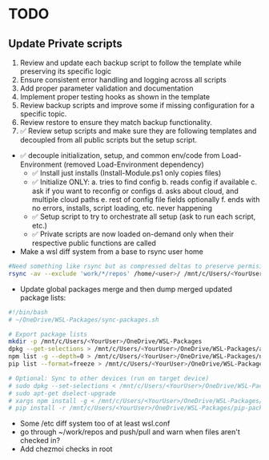 # TODO

## Update Private scripts

1. Review and update each backup script to follow the template while preserving its specific logic
2. Ensure consistent error handling and logging across all scripts
3. Add proper parameter validation and documentation
4. Implement proper testing hooks as shown in the template
5. Review backup scripts and improve some if missing configuration for a specific topic.
6. Review restore to ensure they match backup functionality.
7. ✅ Review setup scripts and make sure they are following templates and decoupled from all public scripts but the setup script.


- ✅ decouple initialization, setup, and common env/code from Load-Environment (removed Load-Environment dependency)
  - ✅ Install just installs (Install-Module.ps1 only copies files)
  - ✅ Initialize ONLY: a. tries to find config
                     b. reads config if available
                     c. ask if you want to reconfig or configs
                     d. asks about cloud, and multiple cloud paths
                     e. rest of config file fields optionally
                     f. ends with no errors, installs, script loading, etc. never happening
  - ✅ Setup script to try to orchestrate all setup (ask to run each script, etc.)
  - ✅ Private scripts are now loaded on-demand only when their respective public functions are called
- Make a wsl diff system from a base to rsync user home

```bash
#Need something like rsync but as compressed deltas to preserve permisions
rsync -av --exclude 'work/*/repos' /home/<user>/ /mnt/c/Users/<YourUser>/OneDrive/WSL-Home/
```

- Update global packages merge and then dump merged updated package lists:

```bash
#!/bin/bash
# ~/OneDrive/WSL-Packages/sync-packages.sh

# Export package lists
mkdir -p /mnt/c/Users/<YourUser>/OneDrive/WSL-Packages
dpkg --get-selections > /mnt/c/Users/<YourUser>/OneDrive/WSL-Packages/apt-packages.txt
npm list -g --depth=0 > /mnt/c/Users/<YourUser>/OneDrive/WSL-Packages/npm-packages.txt
pip list --format=freeze > /mnt/c/Users/<YourUser>/OneDrive/WSL-Packages/pip-packages.txt

# Optional: Sync to other devices (run on target device)
# sudo dpkg --set-selections < /mnt/c/Users/<YourUser>/OneDrive/WSL-Packages/apt-packages.txt
# sudo apt-get dselect-upgrade
# xargs npm install -g < /mnt/c/Users/<YourUser>/OneDrive/WSL-Packages/npm-packages.txt
# pip install -r /mnt/c/Users/<YourUser>/OneDrive/WSL-Packages/pip-packages.txt
```

- Some /etc diff system too of at least wsl.conf
- go through ~/work/repos and push/pull and warn when files aren't checked in?
- Add chezmoi checks in root
